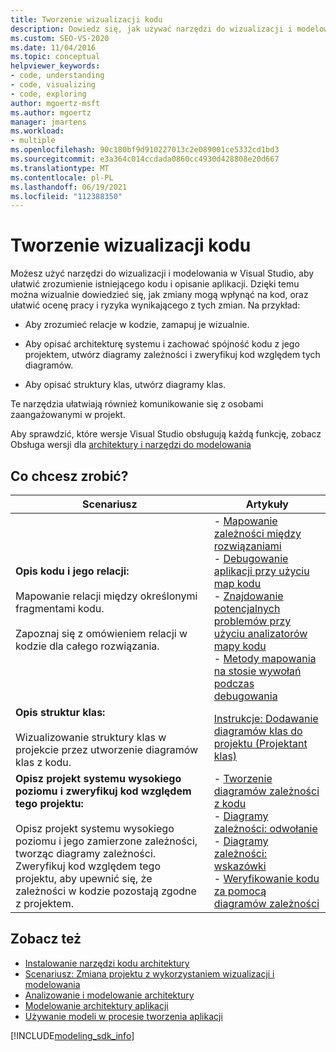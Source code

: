 ```yaml
---
title: Tworzenie wizualizacji kodu
description: Dowiedz się, jak używać narzędzi do wizualizacji i modelowania w Visual Studio, aby zrozumieć istniejący kod i opisać aplikację.
ms.custom: SEO-VS-2020
ms.date: 11/04/2016
ms.topic: conceptual
helpviewer_keywords:
- code, understanding
- code, visualizing
- code, exploring
author: mgoertz-msft
ms.author: mgoertz
manager: jmartens
ms.workload:
- multiple
ms.openlocfilehash: 90c180bf9d910227013c2e089001ce5332cd1bd3
ms.sourcegitcommit: e3a364c014ccdada0860cc4930d428808e20d667
ms.translationtype: MT
ms.contentlocale: pl-PL
ms.lasthandoff: 06/19/2021
ms.locfileid: "112388350"
---
```

# <a name="visualize-code"></a>Tworzenie wizualizacji kodu

Możesz użyć narzędzi do wizualizacji i modelowania w Visual Studio, aby ułatwić zrozumienie istniejącego kodu i opisanie aplikacji. Dzięki temu można wizualnie dowiedzieć się, jak zmiany mogą wpłynąć na kod, oraz ułatwić ocenę pracy i ryzyka wynikającego z tych zmian. Na przykład:

- Aby zrozumieć relacje w kodzie, zamapuj je wizualnie.

- Aby opisać architekturę systemu i zachować spójność kodu z jego projektem, utwórz diagramy zależności i zweryfikuj kod względem tych diagramów.

- Aby opisać struktury klas, utwórz diagramy klas.

Te narzędzia ułatwiają również komunikowanie się z osobami zaangażowanymi w projekt.

Aby sprawdzić, które wersje Visual Studio obsługują każdą funkcję, zobacz Obsługa wersji dla [architektury i narzędzi do modelowania](../modeling/analyze-and-model-your-architecture.md#VersionSupport)

## <a name="what-do-you-want-to-do"></a>Co chcesz zrobić?

|Scenariusz|Artykuły|
|-|-|
|**Opis kodu i jego relacji:**<br /><br /> Mapowanie relacji między określonymi fragmentami kodu.<br /><br /> Zapoznaj się z omówieniem relacji w kodzie dla całego rozwiązania.|- [Mapowanie zależności między rozwiązaniami](../modeling/map-dependencies-across-your-solutions.md)<br />- [Debugowanie aplikacji przy użyciu map kodu](../modeling/use-code-maps-to-debug-your-applications.md)<br />- [Znajdowanie potencjalnych problemów przy użyciu analizatorów mapy kodu](../modeling/find-potential-problems-using-code-map-analyzers.md)<br />- [Metody mapowania na stosie wywołań podczas debugowania](../debugger/map-methods-on-the-call-stack-while-debugging-in-visual-studio.md)|
|**Opis struktur klas:**<br /><br /> Wizualizowanie struktury klas w projekcie przez utworzenie diagramów klas z kodu.|[Instrukcje: Dodawanie diagramów klas do projektu (Projektant klas)](../ide/class-designer/how-to-add-class-diagrams-to-projects.md)|
|**Opisz projekt systemu wysokiego poziomu i zweryfikuj kod względem tego projektu:**<br /><br /> Opisz projekt systemu wysokiego poziomu i jego zamierzone zależności, tworząc diagramy zależności. Zweryfikuj kod względem tego projektu, aby upewnić się, że zależności w kodzie pozostają zgodne z projektem.|- [Tworzenie diagramów zależności z kodu](../modeling/create-layer-diagrams-from-your-code.md)<br />- [Diagramy zależności: odwołanie](../modeling/layer-diagrams-reference.md)<br />- [Diagramy zależności: wskazówki](../modeling/layer-diagrams-guidelines.md)<br />- [Weryfikowanie kodu za pomocą diagramów zależności](../modeling/validate-code-with-layer-diagrams.md)|

## <a name="see-also"></a>Zobacz też

- [Instalowanie narzędzi kodu architektury](install-architecture-tools.md)
- [Scenariusz: Zmiana projektu z wykorzystaniem wizualizacji i modelowania](../modeling/scenario-change-your-design-using-visualization-and-modeling.md)
- [Analizowanie i modelowanie architektury](../modeling/analyze-and-model-your-architecture.md)
- [Modelowanie architektury aplikacji](../modeling/model-your-app-s-architecture.md)
- [Używanie modeli w procesie tworzenia aplikacji](../modeling/use-models-in-your-development-process.md)

[!INCLUDE[modeling_sdk_info](includes/modeling_sdk_info.md)]

